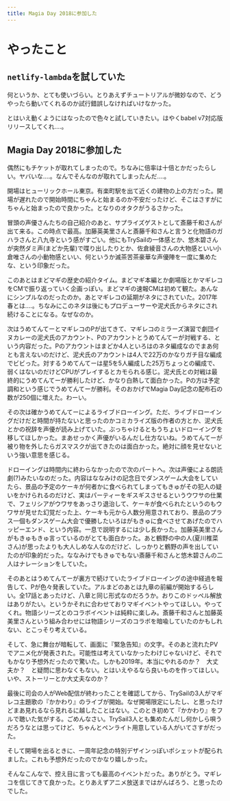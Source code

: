```yaml
---
title: Magia Day 2018に参加した
---
```


# やったこと

## `netlify-lambda`を試していた

何というか、とても使いづらい。とりあえずチュートリアルが微妙なので、どうやったら動いてくれるのか試行錯誤しなければいけなかった。

とはいえ動くようにはなったので色々と試していきたい。はやくbabel v7対応版リリースしてくれ‥‥。

## Magia Day 2018に参加した

偶然にもチケットが取れてしまったので。ちなみに倍率は十倍とかだったらしい。ヤバいな‥‥。なんでそんなのが取れてしまったんだ‥‥。

開場はヒューリックホール東京。有楽町駅を出て近くの建物の上の方だった。開場が遅れたので開始時間にちゃんと始まるのか不安だったけど、そこはさすがにちゃんと始まったので良かった。となりのオタクがうるさかった。

冒頭の声優さんたちの自己紹介のあと、サプライズゲストとして斎藤千和さんが出て来る。この時点で最高。加藤英美里さんと斎藤千和さんと言うと化物語のガハラさんと八九寺という感がすごい。他にもTrySailの一体感とか、悠木碧さんが突然ダミ声(まどか先輩)で喋り出したりとか、佐倉綾音さんの大物感といい小倉唯さんの小動物感といい、何というか滅茶苦茶豪華な声優陣を一度に集めたな、という印象だった。

このあとはまどマギの歴史の紹介タイム。まどマギ本編とか劇場版とかマギレコをCMで振り返っていく企画っぽい。まどマギの速報CMは初めて観た。あんなにシンプルなのだったのか。あとマギレコの延期がネタにされていた。2017年春とは‥‥。ちなみにこのネタは後にもプロデューサーや泥犬氏からネタにされ続けることになる。なぜなのか。

次はうめてんてーとマギレコのPが出てきて、マギレコのミラーズ演習で劇団イヌカレーの泥犬氏のアカウント、Pのアカウントとうめてんてーが対戦する、という内容だった。Pのアカウントはまどか4人といろはのネタ編成なのでまあ何とも言えないのだけど、泥犬氏のアカウントは4人で22万のかなりガチ目な編成でビビった。対するうめてんてーは星5を5人編成した25万ちょっとの編成で、弱くはないのだけどCPUがプレイするとカモられる感じ。泥犬氏との対戦は最終的にうめてんてーが勝利したけど、かなり白熱して面白かった。Pの方は予定調和という感じでうめてんてーが勝利。そのおかげでMagia Day記念の配布石の数が250個に増えた。わーい。

その次は確かうめてんてーによるライブドローイング。ただ、ライブドローイングだけだと時間が持たないと思ったのかコミカライズ版の作者の方とか、泥犬氏とかの祝辞を声優が読み上げていた。ぶっちゃけるともうちょいドローイングを移してほしかった。まあせっかく声優がいるんだし仕方ないね。うめてんてーが被り物を外したらガスマスクが出てきたのは面白かった。絶対に顔を見せないという強い意思を感じる。

ドローイングは時間内に終わらなかったので次のパートへ。次は声優による朗読劇(?)みたいなのだった。内容はななみけの記念日でダンスゲーム大会をしていたら、景品の予定のケーキが何者かに食べられてしまってもきゅがその犯人の疑いをかけられるのだけど、実はパーティーをギスギスさせるというウワサの仕業で、フェリシアがウワサをあっさり退治して、ケーキが食べられたというのもウワサが見せた幻覚だった上、ケーキも元から人数分用意されており、景品のプラス一個もダンスゲーム大会で優勝したいろはがもきゅに食べさせてあげたのでハッピーエンド、という内容。一息で説明するには少し長かった。加藤英美里さんがもきゅもきゅ言っているのがとても面白かった。あと鶴野の中の人(夏川椎菜さん)が思ったよりも大人しめな人なのだけど、しっかりと鶴野の声を出していたのが印象的だった。ななみけでもきゅでもない斎藤千和さんと悠木碧さんの二人はナレーションをしていた。

そのあとはうめてんてーが裏方で続けていたライブドローイングの途中経過を報告して、Pが色々発表していた。アルまどのあとは九章の前編が開始するらしい。全17話とあったけど、八章と同じ形式なのだろうか。おりこのドッペル解放はありがたい。というかそれに合わせておりマギイベントやってほしい。やってくれ。物語シリーズとのコラボイベントは純粋に楽しみ。斎藤千和さんと加藤英美里さんという組み合わせには物語シリーズのコラボを暗喩していたのかもしれない、とこっそり考えている。

そして、急に舞台が暗転して、画面に『緊急告知』の文字。そのあと流れたPVでアニメ化が発表された。可能性は考えていなかったわけじゃないけど、それでもかなり予想外だったので驚いた。しかも2019年。本当にやれるのか？　大丈夫か？　と疑問に思わなくもない。とはいえやるなら良いものを作ってほしい。いや、ストーリーとか大丈夫なのか？

最後に司会の人がWeb配信が終わったことを確認してから、TrySailの3人がマギレコ主題歌の『かかわり』のライブが開始。なぜ開場限定にしたし、と思ったけどまあ見れるなら見れるに越したことはない。このとき初めて『かかわり』をフルで聴いた気がする。ごめんなさい。TrySail3人とも集めたんだし何かしら唄うだろうなとは思ってけど、ちゃんとペンライト用意している人がいてさすがだった。

そして開場を出るときに、一周年記念の特別デザインっぽいポシェットが配られました。これも予想外だったのでかなり嬉しかった。

そんなこんなで、控え目に言っても最高のイベントだった。ありがとう。マギレコを信じてきて良かった。とりあえずアニメ放送まではがんばろう、と思ったのでした。

